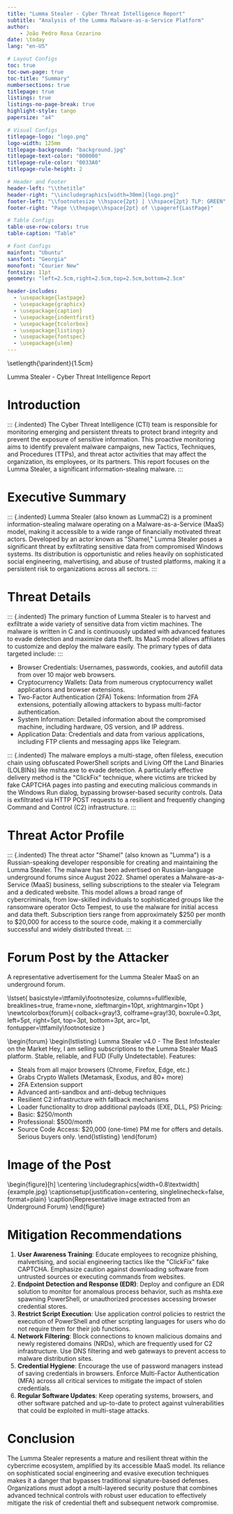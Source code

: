 ```yaml
---
title: "Lumma Stealer - Cyber Threat Intelligence Report"
subtitle: "Analysis of the Lumma Malware-as-a-Service Platform"
author:
    - João Pedro Rosa Cezarino
date: \today
lang: "en-US"

# Layout Configs
toc: true
toc-own-page: true
toc-title: "Summary"
numbersections: true
titlepage: true
listings: true
listings-no-page-break: true
highlight-style: tango
papersize: "a4"

# Visual Configs
titlepage-logo: "logo.png"
logo-width: 125mm
titlepage-background: "background.jpg"
titlepage-text-color: "000000"
titlepage-rule-color: "0033A0"
titlepage-rule-height: 2

# Header and Footer
header-left: "\\thetitle"
header-right: "\\includegraphics[width=30mm]{logo.png}"
footer-left: "\\footnotesize \\hspace{2pt} | \\hspace{2pt} TLP: GREEN"
footer-right: "Page \\thepage\\hspace{2pt} of \\pageref{LastPage}"

# Table Configs
table-use-row-colors: true
table-caption: "Table"

# Font Configs
mainfont: "Ubuntu"
sansfont: "Georgia"
monofont: "Courier New"
fontsize: 11pt
geometry: "left=2.5cm,right=2.5cm,top=2.5cm,bottom=2.5cm"

header-includes:
  - \usepackage{lastpage}
  - \usepackage{graphicx}
  - \usepackage{caption}
  - \usepackage{indentfirst}
  - \usepackage{tcolorbox}
  - \usepackage{listings}
  - \usepackage{fontspec}
  - \usepackage{ulem}
---
```


\setlength{\parindent}{1.5cm}

Lumma Stealer - Cyber Threat Intelligence Report

# Introduction

::: {.indented}
The Cyber Threat Intelligence (CTI) team is responsible for monitoring emerging and persistent threats to protect brand integrity and prevent the exposure of sensitive information. This proactive monitoring aims to identify prevalent malware campaigns, new Tactics, Techniques, and Procedures (TTPs), and threat actor activities that may affect the organization, its employees, or its partners. This report focuses on the Lumma Stealer, a significant information-stealing malware.
:::

# Executive Summary

::: {.indented}
Lumma Stealer (also known as LummaC2) is a prominent information-stealing malware operating on a Malware-as-a-Service (MaaS) model, making it accessible to a wide range of financially motivated threat actors. Developed by an actor known as "Shamel," Lumma Stealer poses a significant threat by exfiltrating sensitive data from compromised Windows systems. Its distribution is opportunistic and relies heavily on sophisticated social engineering, malvertising, and abuse of trusted platforms, making it a persistent risk to organizations across all sectors.
:::

# Threat Details

::: {.indented}
The primary function of Lumma Stealer is to harvest and exfiltrate a wide variety of sensitive data from victim machines. The malware is written in C and is continuously updated with advanced features to evade detection and maximize data theft. Its MaaS model allows affiliates to customize and deploy the malware easily. The primary types of data targeted include:
:::

- Browser Credentials: Usernames, passwords, cookies, and autofill data from over 10 major web browsers.
- Cryptocurrency Wallets: Data from numerous cryptocurrency wallet applications and browser extensions.
- Two-Factor Authentication (2FA) Tokens: Information from 2FA extensions, potentially allowing attackers to bypass multi-factor authentication.
- System Information: Detailed information about the compromised machine, including hardware, OS version, and IP address.
- Application Data: Credentials and data from various applications, including FTP clients and messaging apps like Telegram.

::: {.indented}
The malware employs a multi-stage, often fileless, execution chain using obfuscated PowerShell scripts and Living Off the Land Binaries (LOLBINs) like mshta.exe to evade detection. A particularly effective delivery method is the "ClickFix" technique, where victims are tricked by fake CAPTCHA pages into pasting and executing malicious commands in the Windows Run dialog, bypassing browser-based security controls. Data is exfiltrated via HTTP POST requests to a resilient and frequently changing Command and Control (C2) infrastructure.
:::

# Threat Actor Profile

::: {.indented}
The threat actor "Shamel" (also known as "Lumma") is a Russian-speaking developer responsible for creating and maintaining the Lumma Stealer. The malware has been advertised on Russian-language underground forums since August 2022. Shamel operates a Malware-as-a-Service (MaaS) business, selling subscriptions to the stealer via Telegram and a dedicated website. This model allows a broad range of cybercriminals, from low-skilled individuals to sophisticated groups like the ransomware operator Octo Tempest, to use the malware for initial access and data theft. Subscription tiers range from approximately $250 per month to $20,000 for access to the source code, making it a commercially successful and widely distributed threat.
:::

# Forum Post by the Attacker

A representative advertisement for the Lumma Stealer MaaS on an underground forum.

\lstset{
    basicstyle=\ttfamily\footnotesize,
    columns=fullflexible,
    breaklines=true,
    frame=none,
    xleftmargin=10pt,
    xrightmargin=10pt
}
\newtcolorbox{forum}{
    colback=gray!3,
    colframe=gray!30,
    boxrule=0.3pt,
    left=5pt,
    right=5pt,
    top=3pt,
    bottom=3pt,
    arc=1pt,
    fontupper=\ttfamily\footnotesize
}

\begin{forum}
\begin{lstlisting}
Lumma Stealer v4.0 - The Best Infostealer on the Market
Hey, I am selling subscriptions to the Lumma Stealer MaaS platform. Stable, reliable, and FUD (Fully Undetectable).
Features:
- Steals from all major browsers (Chrome, Firefox, Edge, etc.)
- Grabs Crypto Wallets (Metamask, Exodus, and 80+ more)
- 2FA Extension support
- Advanced anti-sandbox and anti-debug techniques
- Resilient C2 infrastructure with fallback mechanisms
- Loader functionality to drop additional payloads (EXE, DLL, PS)
Pricing:
- Basic: $250/month
- Professional: $500/month
- Source Code Access: $20,000 (one-time)
PM me for offers and details. Serious buyers only.
\end{lstlisting}
\end{forum}

# Image of the Post

\begin{figure}[h]
    \centering
    \includegraphics[width=0.8\textwidth]{example.jpg}
    \captionsetup{justification=centering, singlelinecheck=false, format=plain}
    \caption{Representative image extracted from an Underground Forum}
\end{figure}

# Mitigation Recommendations

1. **User Awareness Training**: Educate employees to recognize phishing, malvertising, and social engineering tactics like the "ClickFix" fake CAPTCHA. Emphasize caution against downloading software from untrusted sources or executing commands from websites.
2. **Endpoint Detection and Response (EDR)**: Deploy and configure an EDR solution to monitor for anomalous process behavior, such as mshta.exe spawning PowerShell, or unauthorized processes accessing browser credential stores.
3. **Restrict Script Execution**: Use application control policies to restrict the execution of PowerShell and other scripting languages for users who do not require them for their job functions.
4. **Network Filtering**: Block connections to known malicious domains and newly registered domains (NRDs), which are frequently used for C2 infrastructure. Use DNS filtering and web gateways to prevent access to malware distribution sites.
5. **Credential Hygiene**: Encourage the use of password managers instead of saving credentials in browsers. Enforce Multi-Factor Authentication (MFA) across all critical services to mitigate the impact of stolen credentials.
6. **Regular Software Updates**: Keep operating systems, browsers, and other software patched and up-to-date to protect against vulnerabilities that could be exploited in multi-stage attacks.

# Conclusion

The Lumma Stealer represents a mature and resilient threat within the cybercrime ecosystem, amplified by its accessible MaaS model. Its reliance on sophisticated social engineering and evasive execution techniques makes it a danger that bypasses traditional signature-based defenses. Organizations must adopt a multi-layered security posture that combines advanced technical controls with robust user education to effectively mitigate the risk of credential theft and subsequent network compromise.
